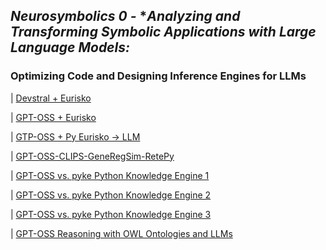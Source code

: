 ## ***Neurosymbolics 0 -*** **Analyzing and Transforming Symbolic Applications with Large Language Models:*
### Optimizing Code and Designing Inference Engines for LLMs

| [Devstral + Eurisko](https://github.com/rtrelease/Jetson-Symbolics-Neuromorphics/blob/main/Devstral-Eurisko-LLMsession.md) 

| [GPT-OSS + Eurisko](https://github.com/rtrelease/Jetson-Symbolics-Neuromorphics/blob/main/GPT-OSS-EuriskoPy.md)

| [GTP-OSS + Py Eurisko -> LLM](https://github.com/rtrelease/Jetson-Symbolics-Neuromorphics/blob/main/GPT-OSS-PyEurisko—LLM-1-5.md)

| [GPT-OSS-CLIPS-GeneRegSim-RetePy](https://github.com/rtrelease/Jetson-Symbolics-Neuromorphics/blob/main/chat-%F0%9F%A7%AC%20Gene%20Transcription%20Rules%208.md)

| [GPT-OSS vs. pyke Python Knowledge Engine 1](https://github.com/rtrelease/Jetson-Symbolics-Neuromorphics/blob/main/chat-PykeRule%20Engine.md)

| [GPT-OSS vs. pyke Python Knowledge Engine 2](https://github.com/rtrelease/Jetson-Symbolics-Neuromorphics/blob/main/GPT-OSS-pyke-chat--1%206.md)

| [GPT-OSS vs. pyke Python Knowledge Engine 3](https://github.com/rtrelease/Jetson-Symbolics-Neuromorphics/blob/main/chat-%20Pyke%E2%80%91GPT-Integration.md)

| [GPT-OSS Reasoning with OWL Ontologies and LLMs](https://github.com/rtrelease/Jetson-Symbolics-Neuromorphics/blob/main/chat-OWL-Reasoning%20with%20GPT%F0%9F%A4%96.md)
